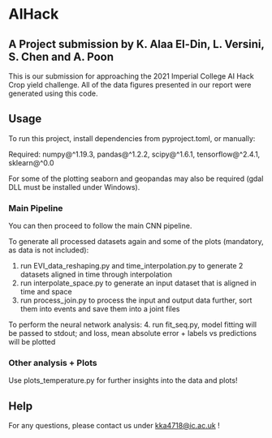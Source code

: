 # AIHack

## A Project submission by K. Alaa El-Din, L. Versini, S. Chen and A. Poon

This is our submission for approaching the 2021 Imperial College AI Hack Crop yield challenge.
All of the data figures presented in our report were generated using this code.

## Usage

To run this project, install dependencies from pyproject.toml, or manually:

Required:
	numpy@^1.19.3,
	pandas@^1.2.2,
	scipy@^1.6.1,
	tensorflow@^2.4.1,
	sklearn@^0.0

For some of the plotting seaborn and geopandas may also be required (gdal DLL must be installed under Windows).

### Main Pipeline
You can then proceed to follow the main CNN pipeline.

To generate all processed datasets again and some of the plots (mandatory, as data is not included):

1. run EVI_data_reshaping.py and time_interpolation.py to generate 2 datasets aligned in time through interpolation
2. run interpolate_space.py to generate an input dataset that is aligned in time and space
3. run process_join.py to process the input and output data further, sort them into events and save them into a joint files

To perform the neural network analysis:
4. run fit_seq.py, model fitting will be passed to stdout; and loss, mean absolute error + labels vs predictions will be plotted


### Other analysis + Plots


Use plots_temperature.py for further insights into the data and plots!


## Help

For any questions, please contact us under kka4718@ic.ac.uk !
